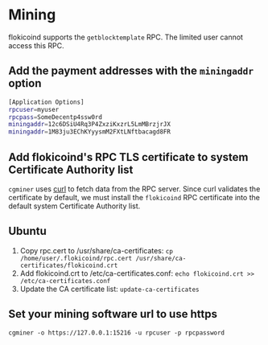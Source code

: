 # Mining

flokicoind supports the `getblocktemplate` RPC.
The limited user cannot access this RPC.

## Add the payment addresses with the `miningaddr` option

```bash
[Application Options]
rpcuser=myuser
rpcpass=SomeDecentp4ssw0rd
miningaddr=12c6DSiU4Rq3P4ZxziKxzrL5LmMBrzjrJX
miningaddr=1M83ju3EChKYyysmM2FXtLNftbacagd8FR
```

## Add flokicoind's RPC TLS certificate to system Certificate Authority list

`cgminer` uses [curl](http://curl.haxx.se/) to fetch data from the RPC server.
Since curl validates the certificate by default, we must install the `flokicoind` RPC
certificate into the default system Certificate Authority list.

## Ubuntu

1. Copy rpc.cert to /usr/share/ca-certificates: `cp /home/user/.flokicoind/rpc.cert /usr/share/ca-certificates/flokicoind.crt`
2. Add flokicoind.crt to /etc/ca-certificates.conf: `echo flokicoind.crt >> /etc/ca-certificates.conf`
3. Update the CA certificate list: `update-ca-certificates`

## Set your mining software url to use https

`cgminer -o https://127.0.0.1:15216 -u rpcuser -p rpcpassword`
